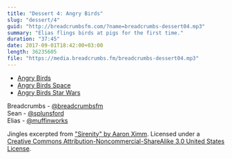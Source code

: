 ```yaml
---
title: "Dessert 4: Angry Birds"
slug: "dessert/4"
guid: "http://breadcrumbsfm.com/?name=breadcrumbs-dessert04.mp3"
summary: "Elias flings birds at pigs for the first time."
duration: "37:45"
date: 2017-09-01T18:42:00+03:00
length: 36235605
file: "https://media.breadcrumbs.fm/breadcrumbs-dessert04.mp3"
---
```


- [ Angry Birds](https://itunes.apple.com/us/app/angry-birds/id343200656?mt=8&uo=4)
- [ Angry Birds Space](https://itunes.apple.com/us/app/angry-birds-space/id499511971?mt=8&uo=4)
- [ Angry Birds Star Wars](https://itunes.apple.com/us/app/angry-birds-star-wars/id557137623?mt=8&uo=4)

Breadcrumbs - [@breadcrumbsfm](https://twitter.com/breadcrumbsfm)  
Sean - [@splunsford](https://twitter.com/splunsford)  
Elias - [@muffinworks](https://twitter.com/muffinworks)

Jingles excerpted from [ "Sirenity" by Aaron Ximm](http://freemusicarchive.org/music/aaron_ximm/handpans_and_the_hang/). Licensed under a [Creative Commons Attribution-Noncommercial-ShareAlike 3.0 United States License](http://creativecommons.org/licenses/by-nc-sa/3.0/us/).
